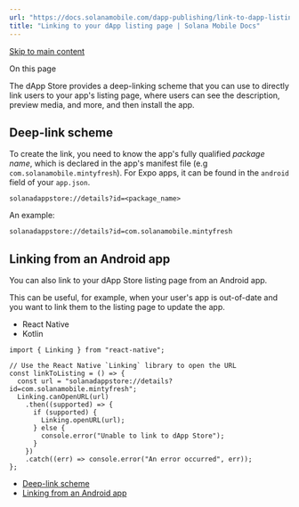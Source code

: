 ```yaml
---
url: "https://docs.solanamobile.com/dapp-publishing/link-to-dapp-listing-page"
title: "Linking to your dApp listing page | Solana Mobile Docs"
---
```


[Skip to main content](https://docs.solanamobile.com/dapp-publishing/link-to-dapp-listing-page#__docusaurus_skipToContent_fallback)

On this page

The dApp Store provides a deep-linking scheme that you can use to directly link users to your app's listing page, where users can see the description, preview media, and more, and then install the app.

## Deep-link scheme [​](https://docs.solanamobile.com/dapp-publishing/link-to-dapp-listing-page\#deep-link-scheme "Direct link to Deep-link scheme")

To create the link, you need to know the app's fully qualified _package name_, which is declared in the app's manifest file (e.g `com.solanamobile.mintyfresh`). For Expo apps, it can be found in the `android` field of your `app.json`.

```codeBlockLines_e6Vv
solanadappstore://details?id=<package_name>

```

An example:

```codeBlockLines_e6Vv
solanadappstore://details?id=com.solanamobile.mintyfresh

```

## Linking from an Android app [​](https://docs.solanamobile.com/dapp-publishing/link-to-dapp-listing-page\#linking-from-an-android-app "Direct link to Linking from an Android app")

You can also link to your dApp Store listing page from an Android app.

This can be useful, for example, when your user's app is out-of-date and you want to link them to the listing page to update the app.

- React Native
- Kotlin

```codeBlockLines_e6Vv
import { Linking } from "react-native";

// Use the React Native `Linking` library to open the URL
const linkToListing = () => {
  const url = "solanadappstore://details?id=com.solanamobile.mintyfresh";
  Linking.canOpenURL(url)
    .then((supported) => {
      if (supported) {
        Linking.openURL(url);
      } else {
        console.error("Unable to link to dApp Store");
      }
    })
    .catch((err) => console.error("An error occurred", err));
};

```

- [Deep-link scheme](https://docs.solanamobile.com/dapp-publishing/link-to-dapp-listing-page#deep-link-scheme)
- [Linking from an Android app](https://docs.solanamobile.com/dapp-publishing/link-to-dapp-listing-page#linking-from-an-android-app)